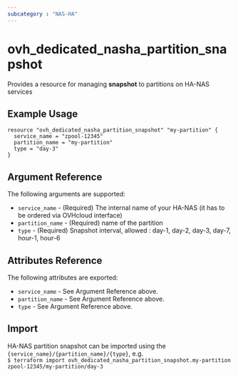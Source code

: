 ```yaml
---
subcategory : "NAS-HA"
---
```


# ovh_dedicated_nasha_partition_snapshot

Provides a resource for managing **snapshot** to partitions on HA-NAS services

## Example Usage

```hcl
resource "ovh_dedicated_nasha_partition_snapshot" "my-partition" {
  service_name = "zpool-12345"
  partition_name = "my-partition"
  type = "day-3"
}
```

## Argument Reference

The following arguments are supported:

* `service_name` - (Required) The internal name of your HA-NAS (it has to be ordered via OVHcloud interface)
* `partition_name` - (Required) name of the partition
* `type` - (Required) Snapshot interval, allowed : day-1, day-2, day-3, day-7, hour-1, hour-6

## Attributes Reference

The following attributes are exported:

* `service_name` - See Argument Reference above.
* `partition_name` - See Argument Reference above.
* `type` - See Argument Reference above.

## Import

HA-NAS partition snapshot can be imported using the `{service_name}/{partition_name}/{type}`, e.g.  
`$ terraform import ovh_dedicated_nasha_partition_snapshot.my-partition zpool-12345/my-partition/day-3`
